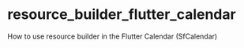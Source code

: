 # resource_builder_flutter_calendar
How to use resource builder in the Flutter Calendar (SfCalendar)
